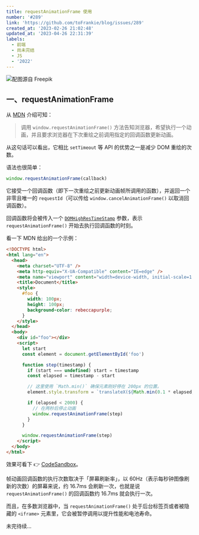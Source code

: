 ```yaml
---
title: requestAnimationFrame 使用
number: '#289'
link: 'https://github.com/toFrankie/blog/issues/289'
created_at: '2023-02-26 21:02:48'
updated_at: '2023-04-26 22:31:39'
labels:
  - 前端
  - 尚未完结
  - JS
  - '2022'
---
```

![配图源自 Freepik](https://upload-images.jianshu.io/upload_images/5128488-b190e36b0b8ca357.jpeg?imageMogr2/auto-orient/strip%7CimageView2/2/w/1240)


## 一、requestAnimationFrame

从 [MDN](https://developer.mozilla.org/zh-CN/docs/Web/API/Window/requestAnimationFrame) 介绍可知：
> 调用 `window.requestAnimationFrame()` 方法告知浏览器，希望执行一个动画，并且要求浏览器在下次重绘之前调用指定的回调函数更新动画。

从这句话可以看出，它相比 `setTimeout` 等 API 的优势之一是减少 DOM 重绘的次数。


语法也很简单：

```js
window.requestAnimationFrame(callback)
```

它接受一个回调函数（即下一次重绘之前更新动画帧所调用的函数），并返回一个非零且唯一的 `requestId`（可以传给 `window.cancelAnimationFrame()` 以取消回调函数）。

回调函数将会被传入一个 [`DOMHighResTimeStamp`](https://developer.mozilla.org/zh-CN/docs/Web/API/DOMHighResTimeStamp) 参数，表示 `requestAnimationFrame()` 开始去执行回调函数的时刻。

看一下 MDN 给出的一个示例：
```html
<!DOCTYPE html>
<html lang="en">
  <head>
    <meta charset="UTF-8" />
    <meta http-equiv="X-UA-Compatible" content="IE=edge" />
    <meta name="viewport" content="width=device-width, initial-scale=1.0" />
    <title>Document</title>
    <style>
      #foo {
        width: 100px;
        height: 100px;
        background-color: rebeccapurple;
      }
    </style>
  </head>
  <body>
    <div id="foo"></div>
    <script>
      let start
      const element = document.getElementById('foo')

      function step(timestamp) {
        if (start === undefined) start = timestamp
        const elapsed = timestamp - start

        // 这里使用 `Math.min()` 确保元素刚好停在 200px 的位置。
        element.style.transform = `translateX(${Math.min(0.1 * elapsed, 200)}px)`

        if (elapsed < 2000) {
          // 在两秒后停止动画
          window.requestAnimationFrame(step)
        }
      }

      window.requestAnimationFrame(step)
    </script>
  </body>
</html>
```

效果可看下 👉 [CodeSandbox](https://codesandbox.io/s/request-animation-frame-demo-280e0p?file=/index.html)。

帧动画回调函数的执行次数取决于「屏幕刷新率」，以 60Hz（表示每秒钟图像刷新的次数）的屏幕来说，约 16.7ms 会刷新一次，也就是说 `requestAnimationFrame()` 的回调函数约 16.7ms 就会执行一次。

而且，在多数浏览器中，当 `requestAnimationFrame()` 处于后台标签页或者被隐藏的 `<iframe>` 元素里，它会被暂停调用以提升性能和电池寿命。

未完待续...


<!--

## References

* [2022 年了,真的懂 requestAnimationFrame 么？](https://juejin.cn/post/7062178363800027173)
* [深入学习定时器](http://www.alloyteam.com/2021/03/15389/)
-->
